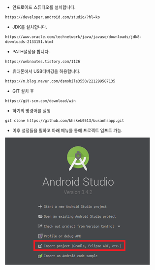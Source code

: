 - 안드로이드 스튜디오를 설치합니다.

```
https://developer.android.com/studio/?hl=ko
```

- JDK를 설치합니다.

```url
https://www.oracle.com/technetwork/java/javase/downloads/jdk8-downloads-2133151.html
```

- PATH설정을 합니다.

```url
https://webnautes.tistory.com/1126
```

- 휴대폰에서 USB디버깅을 허용합니다.

```url
https://m.blog.naver.com/dsmobile3550/221299587135
```

- GIT 설치 후

```url
https://git-scm.com/download/win
```

- 하기의 명령어를 실행

```command
git clone https://github.com/khskeb0513/busanhsapp.git
```

- 이후 설정들을 필하고 아래 메뉴를 통해 프로젝트 임포트 가능.

![inst01](./inst/inst01.png)